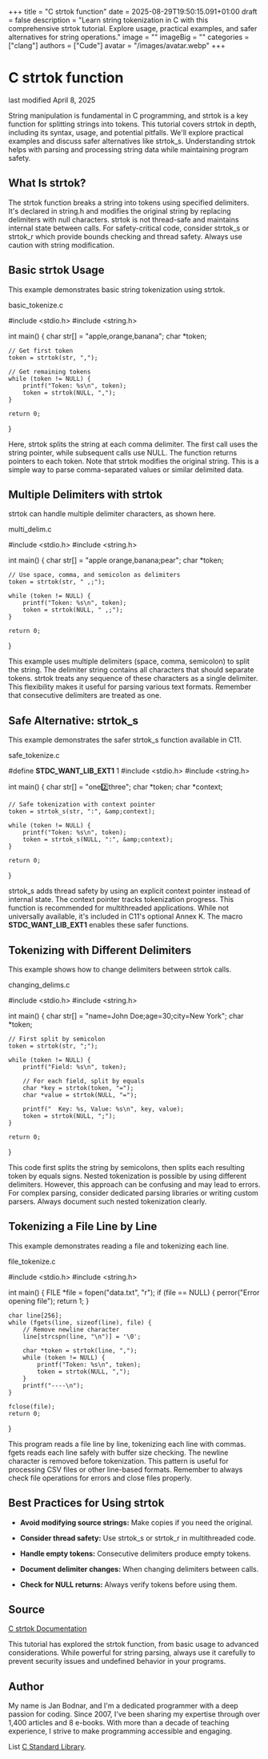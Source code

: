 +++
title = "C strtok function"
date = 2025-08-29T19:50:15.091+01:00
draft = false
description = "Learn string tokenization in C with this comprehensive strtok tutorial. Explore usage, practical examples, and safer alternatives for string operations."
image = ""
imageBig = ""
categories = ["clang"]
authors = ["Cude"]
avatar = "/images/avatar.webp"
+++

# C strtok function

last modified April 8, 2025

String manipulation is fundamental in C programming, and strtok is a
key function for splitting strings into tokens. This tutorial covers
strtok in depth, including its syntax, usage, and potential
pitfalls. We'll explore practical examples and discuss safer alternatives like
strtok_s. Understanding strtok helps with parsing and
processing string data while maintaining program safety.

## What Is strtok?

The strtok function breaks a string into tokens using specified
delimiters. It's declared in string.h and modifies the original
string by replacing delimiters with null characters. strtok is not
thread-safe and maintains internal state between calls. For safety-critical
code, consider strtok_s or strtok_r which provide
bounds checking and thread safety. Always use caution with string modification.

## Basic strtok Usage

This example demonstrates basic string tokenization using strtok.

basic_tokenize.c
  

#include &lt;stdio.h&gt;
#include &lt;string.h&gt;

int main() {
    char str[] = "apple,orange,banana";
    char *token;

    // Get first token
    token = strtok(str, ",");
    
    // Get remaining tokens
    while (token != NULL) {
        printf("Token: %s\n", token);
        token = strtok(NULL, ",");
    }

    return 0;
}

Here, strtok splits the string at each comma delimiter. The first
call uses the string pointer, while subsequent calls use NULL. The function
returns pointers to each token. Note that strtok modifies the
original string. This is a simple way to parse comma-separated values or similar
delimited data.

## Multiple Delimiters with strtok

strtok can handle multiple delimiter characters, as shown here.

multi_delim.c
  

#include &lt;stdio.h&gt;
#include &lt;string.h&gt;

int main() {
    char str[] = "apple orange,banana;pear";
    char *token;

    // Use space, comma, and semicolon as delimiters
    token = strtok(str, " ,;");
    
    while (token != NULL) {
        printf("Token: %s\n", token);
        token = strtok(NULL, " ,;");
    }

    return 0;
}

This example uses multiple delimiters (space, comma, semicolon) to split the
string. The delimiter string contains all characters that should separate
tokens. strtok treats any sequence of these characters as a single
delimiter. This flexibility makes it useful for parsing various text formats.
Remember that consecutive delimiters are treated as one.

## Safe Alternative: strtok_s

This example demonstrates the safer strtok_s function available in
C11.

safe_tokenize.c
  

#define __STDC_WANT_LIB_EXT1__ 1
#include &lt;stdio.h&gt;
#include &lt;string.h&gt;

int main() {
    char str[] = "one:two:three";
    char *token;
    char *context;

    // Safe tokenization with context pointer
    token = strtok_s(str, ":", &amp;context);
    
    while (token != NULL) {
        printf("Token: %s\n", token);
        token = strtok_s(NULL, ":", &amp;context);
    }

    return 0;
}

strtok_s adds thread safety by using an explicit context pointer
instead of internal state. The context pointer tracks tokenization progress.
This function is recommended for multithreaded applications. While not
universally available, it's included in C11's optional Annex K. The macro
__STDC_WANT_LIB_EXT1__ enables these safer functions.

## Tokenizing with Different Delimiters

This example shows how to change delimiters between strtok calls.

changing_delims.c
  

#include &lt;stdio.h&gt;
#include &lt;string.h&gt;

int main() {
    char str[] = "name=John Doe;age=30;city=New York";
    char *token;

    // First split by semicolon
    token = strtok(str, ";");
    
    while (token != NULL) {
        printf("Field: %s\n", token);
        
        // For each field, split by equals
        char *key = strtok(token, "=");
        char *value = strtok(NULL, "=");
        
        printf("  Key: %s, Value: %s\n", key, value);
        token = strtok(NULL, ";");
    }

    return 0;
}

This code first splits the string by semicolons, then splits each resulting
token by equals signs. Nested tokenization is possible by using different
delimiters. However, this approach can be confusing and may lead to errors.
For complex parsing, consider dedicated parsing libraries or writing custom
parsers. Always document such nested tokenization clearly.

## Tokenizing a File Line by Line

This example demonstrates reading a file and tokenizing each line.

file_tokenize.c
  

#include &lt;stdio.h&gt;
#include &lt;string.h&gt;

int main() {
    FILE *file = fopen("data.txt", "r");
    if (file == NULL) {
        perror("Error opening file");
        return 1;
    }

    char line[256];
    while (fgets(line, sizeof(line), file) {
        // Remove newline character
        line[strcspn(line, "\n")] = '\0';
        
        char *token = strtok(line, ",");
        while (token != NULL) {
            printf("Token: %s\n", token);
            token = strtok(NULL, ",");
        }
        printf("----\n");
    }

    fclose(file);
    return 0;
}

This program reads a file line by line, tokenizing each line with commas.
fgets reads each line safely with buffer size checking. The
newline character is removed before tokenization. This pattern is useful for
processing CSV files or other line-based formats. Remember to always check file
operations for errors and close files properly.

## Best Practices for Using strtok

- **Avoid modifying source strings:** Make copies if you need the original.

- **Consider thread safety:** Use strtok_s or strtok_r in multithreaded code.

- **Handle empty tokens:** Consecutive delimiters produce empty tokens.

- **Document delimiter changes:** When changing delimiters between calls.

- **Check for NULL returns:** Always verify tokens before using them.

## Source

[C strtok Documentation](https://en.cppreference.com/w/c/string/byte/strtok)

This tutorial has explored the strtok function, from basic usage to
advanced considerations. While powerful for string parsing, always use it
carefully to prevent security issues and undefined behavior in your programs.

## Author

My name is Jan Bodnar, and I'm a dedicated programmer with a deep passion for
coding. Since 2007, I've been sharing my expertise through over 1,400 articles
and 8 e-books. With more than a decade of teaching experience, I strive to make
programming accessible and engaging.

List [C Standard Library](/all/#clang-std).